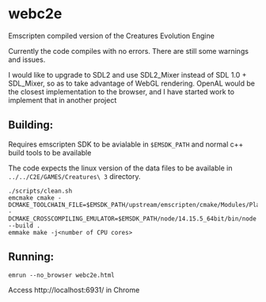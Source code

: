 # webc2e

Emscripten compiled version of the Creatures Evolution Engine

Currently the code compiles with no errors. There are still some warnings and issues.

I would like to upgrade to SDL2 and use SDL2_Mixer instead of SDL 1.0 + SDL_Mixer, so as to take advantage of WebGL rendering. OpenAL would be the closest implementation to the browser, and I have started work to implement that in another project

## Building:

Requires emscripten SDK to be avialable in `$EMSDK_PATH` and normal c++ build tools to be available

The code expects the linux version of the data files to be available in `../../C2E/GAMES/Creatures\ 3` directory.

```
./scripts/clean.sh
emcmake cmake -DCMAKE_TOOLCHAIN_FILE=$EMSDK_PATH/upstream/emscripten/cmake/Modules/Platform/Emscripten.cmake -DCMAKE_CROSSCOMPILING_EMULATOR=$EMSDK_PATH/node/14.15.5_64bit/bin/node --build .
emmake make -j<number of CPU cores>
```

## Running:

```
emrun --no_browser webc2e.html
```

Access http://localhost:6931/ in Chrome
